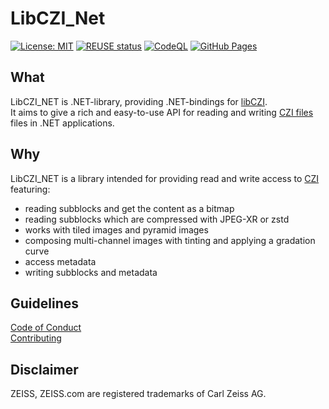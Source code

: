 # LibCZI_Net
[![License: MIT](https://img.shields.io/badge/License-MIT-yellow.svg)](https://opensource.org/licenses/MIT)
[![REUSE status](https://api.reuse.software/badge/github.com/ZEISS/LibCZI_NET)](https://api.reuse.software/info/github.com/ZEISS/LibCZI_NET)
[![CodeQL](https://github.com/ZEISS/LibCZI_NET/actions/workflows/codeql.yml/badge.svg?branch=main&event=push)](https://github.com/ZEISS/LibCZI_NET/actions/workflows/codeql.yml)
[![GitHub Pages](https://github.com/ZEISS/LibCZI_NET/actions/workflows/pages.yml/badge.svg?branch=main&event=push)](https://github.com/ZEISS/LibCZI_NET/actions/workflows/pages.yml)

## What

LibCZI_NET is .NET-library, providing .NET-bindings for [libCZI](https://github.com/ZEISS/libczi).  
It aims to give a rich and easy-to-use API for reading and writing [CZI files](https://www.zeiss.com/microscopy/en/products/software/zeiss-zen/czi-image-file-format.html) files in .NET applications.

## Why

LibCZI_NET is a library intended for providing read and write access to [CZI](https://www.zeiss.com/microscopy/en/products/software/zeiss-zen/czi-image-file-format.html) featuring:

* reading subblocks and get the content as a bitmap
* reading subblocks which are compressed with JPEG-XR or zstd
* works with tiled images and pyramid images
* composing multi-channel images with tinting and applying a gradation curve
* access metadata
* writing subblocks and metadata


## Guidelines
[Code of Conduct](./CODE_OF_CONDUCT.md)  
[Contributing](./CONTRIBUTING.md)

## Disclaimer
ZEISS, ZEISS.com are registered trademarks of Carl Zeiss AG.
